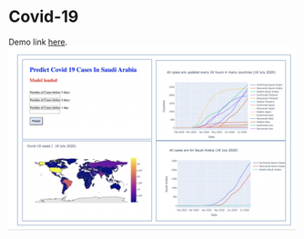 # Covid-19

Demo link  [here](https://ruqyai.github.io/Covid-19/index.html).
![Screenshot](images&pages/covid19.jpeg)
